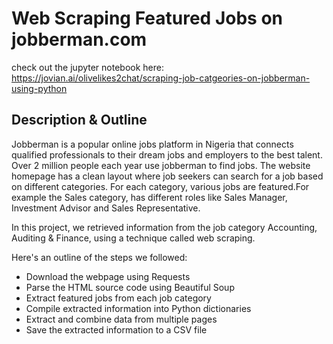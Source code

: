 # Web Scraping Featured Jobs on jobberman.com

check out the jupyter notebook here: https://jovian.ai/olivelikes2chat/scraping-job-catgeories-on-jobberman-using-python

## Description & Outline
Jobberman is a popular online jobs platform in Nigeria that connects qualified professionals to their dream jobs and employers to the best talent. Over 2 million people each year use jobberman to find jobs. The website homepage has a clean layout where job seekers can search for a job based on different categories. For each category, various jobs are featured.For example the Sales category, has different roles like Sales Manager, Investment Advisor and Sales Representative.

In this project, we retrieved information from the job category Accounting, Auditing & Finance, using a technique called web scraping.

Here's an outline of the steps we followed:

* Download the webpage using Requests
* Parse the HTML source code using Beautiful Soup
* Extract featured jobs from each job category
* Compile extracted information into Python dictionaries
* Extract and combine data from multiple pages
* Save the extracted information to a CSV file




